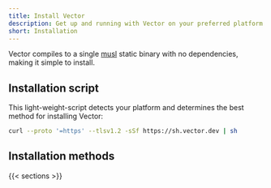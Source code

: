 ```yaml
---
title: Install Vector
description: Get up and running with Vector on your preferred platform
short: Installation
---
```


Vector compiles to a single [musl] static binary with no dependencies, making it simple to install.

## Installation script

This light-weight-script detects your platform and determines the best method for installing Vector:

```bash
curl --proto '=https' --tlsv1.2 -sSf https://sh.vector.dev | sh
```

## Installation methods

{{< sections >}}

[musl]: https://musl.libc.org
